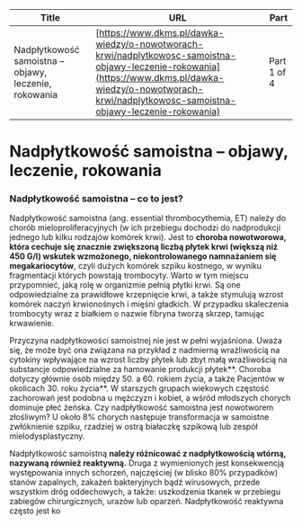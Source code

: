 | **Title**       | **URL**           | **Part**              |
|-----------------|-------------------|-----------------------|
| Nadpłytkowość samoistna – objawy, leczenie, rokowania         | [https://www.dkms.pl/dawka-wiedzy/o-nowotworach-krwi/nadplytkowosc-samoistna-objawy-leczenie-rokowania](https://www.dkms.pl/dawka-wiedzy/o-nowotworach-krwi/nadplytkowosc-samoistna-objawy-leczenie-rokowania)    | Part 1 of 4          |

# Nadpłytkowość samoistna – objawy, leczenie, rokowania

### Nadpłytkowość samoistna – co to jest?


Nadpłytkowość samoistna (ang. essential thrombocythemia, ET) należy do chorób mieloproliferacyjnych (w ich przebiegu dochodzi do nadprodukcji jednego lub kilku rodzajów komórek krwi). Jest to **choroba nowotworowa, która cechuje się znacznie zwiększoną liczbą płytek krwi (większą niż 450 G/l) wskutek wzmożonego, niekontrolowanego namnażaniem się megakariocytów**, czyli dużych komórek szpiku kostnego, w wyniku fragmentacji których powstają trombocyty. Warto w tym miejscu przypomnieć, jaką rolę w organizmie pełnią płytki krwi. Są one odpowiedzialne za prawidłowe krzepnięcie krwi, a także stymulują wzrost komórek naczyń krwionośnych i mięśni gładkich. W przypadku skaleczenia trombocyty wraz z białkiem o nazwie fibryna tworzą skrzep, tamując krwawienie.


Przyczyna nadpłytkowości samoistnej nie jest w pełni wyjaśniona. Uważa się, że może być ona związana na przykład z nadmierną wrażliwością na cytokiny wpływające na wzrost liczby płytek lub zbyt małą wrażliwością na substancje odpowiedzialne za hamowanie produkcji płytek**. Choroba dotyczy głównie osób między 50\. a 60\. rokiem życia, a także Pacjentów w okolicach 30\. roku życia**. W starszych grupach wiekowych częstość zachorowań jest podobna u mężczyzn i kobiet, a wśród młodszych chorych dominuje płeć żeńska. Czy nadpłytkowość samoistna jest nowotworem złośliwym? U około 8% chorych następuje transformacja w samoistne zwłóknienie szpiku, rzadziej w ostrą białaczkę szpikową lub zespół mielodysplastyczny.


Nadpłytkowość samoistną **należy różnicować z nadpłytkowością wtórną, nazywaną również reaktywną.** Druga z wymienionych jest konsekwencją występowania innych schorzeń, najczęściej (w blisko 80% przypadków) stanów zapalnych, zakażeń bakteryjnych bądź wirusowych, przede wszystkim dróg oddechowych, a także: uszkodzenia tkanek w przebiegu zabiegów chirurgicznych, urazów lub oparzeń. Nadpłytkowość reaktywna często jest ko